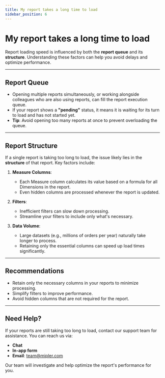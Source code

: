 ```yaml
---
title: My report takes a long time to load
sidebar_position: 6
---
```


# My report takes a long time to load

Report loading speed is influenced by both the **report queue** and its **structure**. Understanding these factors can
help you avoid delays and optimize performance.

---

## Report Queue

- Opening multiple reports simultaneously, or working alongside colleagues who are also using reports, can fill the
  report execution queue.
- If your report shows a **"pending"** status, it means it is waiting for its turn to load and has not started yet.
- **Tip**: Avoid opening too many reports at once to prevent overloading the queue.

---

## Report Structure

If a single report is taking too long to load, the issue likely lies in the **structure** of that report. Key factors
include:

1. **Measure Columns**:
    - Each Measure column calculates its value based on a formula for all Dimensions in the report.
    - Even hidden columns are processed whenever the report is updated.

2. **Filters**:
    - Inefficient filters can slow down processing.
    - Streamline your filters to include only what's necessary.

3. **Data Volume**:
    - Large datasets (e.g., millions of orders per year) naturally take longer to process.
    - Retaining only the essential columns can speed up load times significantly.

---

## Recommendations

- Retain only the necessary columns in your reports to minimize processing.
- Simplify filters to improve performance.
- Avoid hidden columns that are not required for the report.

---

## Need Help?

If your reports are still taking too long to load, contact our support team for assistance. You can reach us via:

- **Chat**
- **In-app form**
- **Email**: [team@mipler.com](mailto:team@mipler.com)

Our team will investigate and help optimize the report's performance for you.

